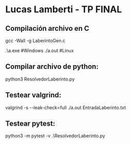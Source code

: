 # Lucas Lamberti - TP FINAL

## Compilación archivo en C

gcc -Wall -g LaberintoGen.c

.\a.exe <direccion de la entrada del laberinto> #Windows
./a.out <direccion de la entrada del laberinto> #Linux

## Compilar archivo de python: 

python3 ResolvedorLaberinto.py

## Testear valgrind:
valgrind -s --leak-check=full ./a.out EntradaLaberinto.txt

## Testear pytest:
python3 -m pytest -v .\ResolvedorLaberinto.py